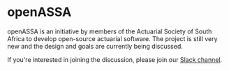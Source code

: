 # openASSA

openASSA is an initiative by members of the Actuarial Society of South Africa to develop open-source actuarial software. The project is still very new and the design and goals are currently being discussed. 

If you're interested in joining the discussion, please join our [Slack channel](https://communityinviter.com/apps/openassa/openassa).
